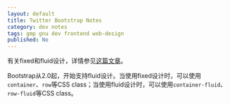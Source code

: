 ```yaml
---
layout: default
title: Twitter Bootstrap Notes
category: dev notes 
tags: gmp gnu dev frontend web-design
published: No
---
```


有关fixed和fluid设计，详情参见[这篇文章][fixed-vs-fluid-vs-elastic]。

Bootstrap从2.0起，开始支持fluid设计。当使用fixed设计时，可以使用`container`、`row`等CSS class；当使用fluid设计时，可以使用`container-fluid`、`row-fluid`等CSS class。

[fixed-vs-fluid-vs-elastic]: http://coding.smashingmagazine.com/2009/06/02/fixed-vs-fluid-vs-elastic-layout-whats-the-right-one-for-you/
